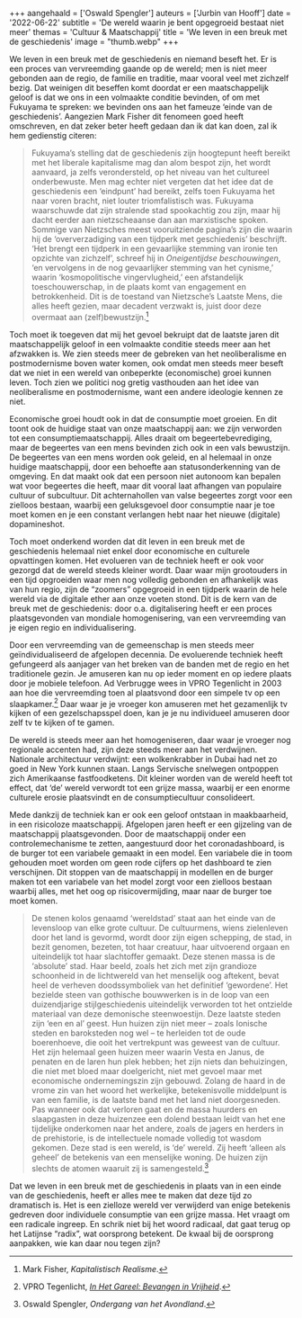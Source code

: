 +++
aangehaald = ['Oswald Spengler']
auteurs = ['Jurbin van Hooff']
date = '2022-06-22'
subtitle = 'De wereld waarin je bent opgegroeid bestaat niet meer'
themas = 'Cultuur & Maatschappij'
title = 'We leven in een breuk met de geschiedenis'
image = "thumb.webp"
+++


We leven in een breuk met de geschiedenis en niemand beseft het. Er is een proces van vervreemding gaande op de wereld; men is niet meer gebonden aan de regio, de familie en traditie, maar vooral veel met zichzelf bezig. Dat weinigen dit beseffen komt doordat er een maatschappelijk geloof is dat we ons in een volmaakte conditie bevinden, of om met Fukuyama te spreken: we bevinden ons aan het fameuze ‘einde van de geschiedenis’. Aangezien Mark Fisher dit fenomeen goed heeft omschreven, en dat zeker beter heeft gedaan dan ik dat kan doen, zal ik hem gedienstig citeren:

>Fukuyama’s stelling dat de geschiedenis zijn hoogtepunt heeft bereikt met het liberale kapitalisme mag dan alom bespot zijn, het wordt aanvaard, ja zelfs verondersteld, op het niveau van het cultureel onderbewuste. Men mag echter niet vergeten dat het idee dat de geschiedenis een ‘eindpunt’ had bereikt, zelfs toen Fukuyama het naar voren bracht, niet louter triomfalistisch was. Fukuyama waarschuwde dat zijn stralende stad spookachtig zou zijn, maar hij dacht eerder aan nietzscheaanse dan aan marxistische spoken. Sommige van Nietzsches meest vooruitziende pagina’s zijn die waarin hij de ‘oververzadiging van een tijdperk met geschiedenis’ beschrijft. ‘Het brengt een tijdperk in een gevaarlijke stemming van ironie ten opzichte van zichzelf’, schreef hij in _Oneigentijdse beschouwingen_, ‘en vervolgens in de nog gevaarlijker stemming van het cynisme,’ waarin ‘kosmopolitische vingervlugheid,’ een afstandelijk toeschouwerschap, in de plaats komt van engagement en betrokkenheid. Dit is de toestand van Nietzsche’s Laatste Mens, die alles heeft gezien, maar decadent verzwakt is, juist door deze overmaat aan (zelf)bewustzijn.[^1]

Toch moet ik toegeven dat mij het gevoel bekruipt dat de laatste jaren dit maatschappelijk geloof in een volmaakte conditie steeds meer aan het afzwakken is. We zien steeds meer de gebreken van het neoliberalisme en postmodernisme boven water komen, ook omdat men steeds meer beseft dat we niet in een wereld van onbeperkte (economische) groei kunnen leven. Toch zien we politici nog gretig vasthouden aan het idee van neoliberalisme en postmodernisme, want een andere ideologie kennen ze niet.

Economische groei houdt ook in dat de consumptie moet groeien. En dit toont ook de huidige staat van onze maatschappij aan: we zijn verworden tot een consumptiemaatschappij. Alles draait om begeertebevrediging, maar de begeertes van een mens bevinden zich ook in een vals bewustzijn. De begeertes van een mens worden ook geleid, en al helemaal in onze huidige maatschappij, door een behoefte aan statusonderkenning van de omgeving. En dat maakt ook dat een persoon niet autonoom kan bepalen wat voor begeertes die heeft, maar dit vooral laat afhangen van populaire cultuur of subcultuur. Dit achternahollen van valse begeertes zorgt voor een zielloos bestaan, waarbij een geluksgevoel door consumptie naar je toe moet komen en je een constant verlangen hebt naar het nieuwe (digitale) dopamineshot.

Toch moet onderkend worden dat dit leven in een breuk met de geschiedenis helemaal niet enkel door economische en culturele opvattingen komen. Het evolueren van de techniek heeft er ook voor gezorgd dat de wereld steeds kleiner wordt. Daar waar mijn grootouders in een tijd opgroeiden waar men nog volledig gebonden en afhankelijk was van hun regio, zijn de “zoomers” opgegroeid in een tijdperk waarin de hele wereld via de digitale ether aan onze voeten stond. Dit is de kern van de breuk met de geschiedenis: door o.a. digitalisering heeft er een proces plaatsgevonden van mondiale homogenisering, van een vervreemding van je eigen regio en individualisering. 

Door een vervreemding van de gemeenschap is men steeds meer geïndividualiseerd de afgelopen decennia. De evoluerende techniek heeft gefungeerd als aanjager van het breken van de banden met de regio en het traditionele gezin. Je amuseren kan nu op ieder moment en op iedere plaats door je mobiele telefoon. Ad Verbrugge wees in VPRO Tegenlicht in 2003 aan hoe die vervreemding toen al plaatsvond door een simpele tv op een slaapkamer.[^2] Daar waar je je vroeger kon amuseren met het gezamenlijk tv kijken of een gezelschapsspel doen, kan je je nu individueel amuseren door zelf tv te kijken of te gamen. 

De wereld is steeds meer aan het homogeniseren, daar waar je vroeger nog regionale accenten had, zijn deze steeds meer aan het verdwijnen. Nationale architectuur verdwijnt: een wolkenkrabber in Dubai had net zo goed in New York kunnen staan. Langs Servische snelwegen ontpoppen zich Amerikaanse fastfoodketens. Dit kleiner worden van de wereld heeft tot effect, dat ‘de’ wereld verwordt tot een grijze massa, waarbij er een enorme culturele erosie plaatsvindt en de consumptiecultuur consolideert. 

Mede dankzij de techniek kan er ook een geloof ontstaan in maakbaarheid, in een risicoloze maatschappij. Afgelopen jaren heeft er een gijzeling van de maatschappij plaatsgevonden. Door de maatschappij onder een controlemechanisme te zetten, aangestuurd door het coronadashboard, is de burger tot een variabele gemaakt in een model. Een variabele die in toom gehouden moet worden om geen rode cijfers op het dashboard te zien verschijnen. Dit stoppen van de maatschappij in modellen en de burger maken tot een variabele van het model zorgt voor een zielloos bestaan waarbij alles, met het oog op risicovermijding, maar naar de burger toe moet komen.

>De stenen kolos genaamd ‘wereldstad’ staat aan het einde van de levensloop van elke grote cultuur. De cultuurmens, wiens zielenleven door het land is gevormd, wordt door zijn eigen schepping, de stad, in bezit genomen, bezeten, tot haar creatuur, haar uitvoerend orgaan en uiteindelijk tot haar slachtoffer gemaakt. Deze stenen massa is de ‘absolute’ stad. Haar beeld, zoals het zich met zijn grandioze schoonheid in de lichtwereld van het menselijk oog aftekent, bevat heel de verheven doodssymboliek van het definitief ‘gewordene’. Het bezielde steen van gothische bouwwerken is in de loop van een duizendjarige stijlgeschiedenis uiteindelijk verworden tot het ontzielde materiaal van deze demonische steenwoestijn. Deze laatste steden zijn ‘een en al’ geest. Hun huizen zijn niet meer – zoals Ionische steden en baroksteden nog wel – te herleiden tot de oude boerenhoeve, die ooit het vertrekpunt was geweest van de cultuur. Het zijn helemaal geen huizen meer waarin Vesta en Janus, de penaten en de laren hun plek hebben; het zijn niets dan behuizingen, die niet met bloed maar doelgericht, niet met gevoel maar met economische ondernemingszin zijn gebouwd. Zolang de haard in de vrome zin van het woord het werkelijke, betekenisvolle middelpunt is van een familie, is de laatste band met het land niet doorgesneden. Pas wanneer ook dat verloren gaat en de massa huurders en slaapgasten in deze huizenzee een dolend bestaan leidt van het ene tijdelijke onderkomen naar het andere, zoals de jagers en herders in de prehistorie, is de intellectuele nomade volledig tot wasdom gekomen. Deze stad is een wereld, is ‘de’ wereld. Zij heeft ‘alleen als geheel’ de betekenis van een menselijke woning. De huizen zijn slechts de atomen waaruit zij is samengesteld.[^3]

Dat we leven in een breuk met de geschiedenis in plaats van in een einde van de geschiedenis, heeft er alles mee te maken dat deze tijd zo dramatisch is. Het is een zielloze wereld ver verwijderd van enige betekenis gedreven door individuele consumptie van een grijze massa. Het vraagt om een radicale ingreep. En schrik niet bij het woord radicaal, dat gaat terug op het Latijnse “radix”, wat oorsprong betekent. De kwaal bij de oorsprong aanpakken, wie kan daar nou tegen zijn?


[^1]: Mark Fisher, _Kapitalistisch Realisme_.
[^2]: VPRO Tegenlicht, _[In Het Gareel: Bevangen in Vrijheid](https://www.youtube.com/watch?v=lEB-yQpQ34A)_.
[^3]: Oswald Spengler, _Ondergang van het Avondland_.

